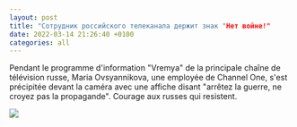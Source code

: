 ```yaml
---
layout: post
title: "Сотрудник российского телеканала держит знак "Нет войне!"
date: 2022-03-14 21:26:40 +0100
categories: all
---
```


<!--translate-->
Pendant le programme d'information "Vremya" de la principale chaîne de télévision russe, Maria Ovsyannikova, une employée de Channel One, s'est précipitée devant la caméra avec une affiche disant "arrêtez la guerre, ne croyez pas la propagande".
Courage aux russes qui resistent.
<!--endtranslate-->

<img src="{{ site.baseurl }}/assets/images/8.jpeg">

